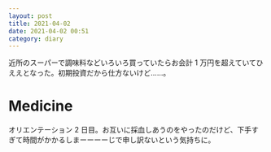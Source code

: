 ```yaml
---
layout: post
title: 2021-04-02
date: 2021-04-02 00:51
category: diary
---
```


近所のスーパーで調味料などいろいろ買っていたらお会計 1 万円を超えていてひええとなった。初期投資だから仕方ないけど……。

# Medicine
オリエンテーション 2 日目。お互いに採血しあうのをやったのだけど、下手すぎて時間がかかるしまーーーーじで申し訳ないという気持ちに。